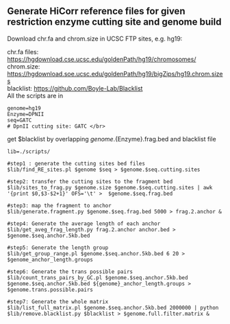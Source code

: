 ## Generate HiCorr reference files for given restriction enzyme cutting site and genome build
Download chr.fa and chrom.size in UCSC FTP sites, e.g. hg19:

chr.fa files: https://hgdownload.cse.ucsc.edu/goldenPath/hg19/chromosomes/ </br>
chrom.size: https://hgdownload.soe.ucsc.edu/goldenPath/hg19/bigZips/hg19.chrom.sizes </br>
blacklist: https://github.com/Boyle-Lab/Blacklist </br>
All the scripts are in 
```
genome=hg19
Enzyme=DPNII
seq=GATC
# DpnII cutting site: GATC </br>
```
get $blacklist by overlapping ${genome}.${Enzyme}.frag.bed and blacklist file

```
lib=./scripts/

#step1 : generate the cutting sites bed files
$lib/find_RE_sites.pl $genome $seq > $genome.$seq.cutting.sites 

#step2: transfer the cutting sites to the fragment bed
$lib/sites_to_frag.py $genome.size $genome.$seq.cutting.sites | awk '{print $0,$3-$2+1}' OFS='\t' >  $genome.$seq.frag.bed

#step3: map the fragment to anchor
$lib/generate.fragment.py $genome.$seq.frag.bed 5000 > frag.2.anchor &

#step4: Generate the average length of each anchor
$lib/get_aveg_frag_length.py frag.2.anchor anchor.bed > $genome.$seq.anchor.5kb.bed

#step5: Generate the length group
$lib/get_group_range.pl $genome.$seq.anchor.5kb.bed 6 20 > $genome_anchor_length.groups

#step6: Generate the trans possible pairs
$lib/count_trans_pairs_by_GC.pl $genome.$seq.anchor.5kb.bed $genome.$seq.anchor.5kb.bed ${genome}_anchor_length.groups > $genome.trans.possible.pairs

#step7: Generate the whole matrix
$lib/list_full_matrix.pl $genome.$seq.anchor.5kb.bed 2000000 | python $lib/remove.blacklist.py $blacklist > $genome.full.filter.matrix &

```
